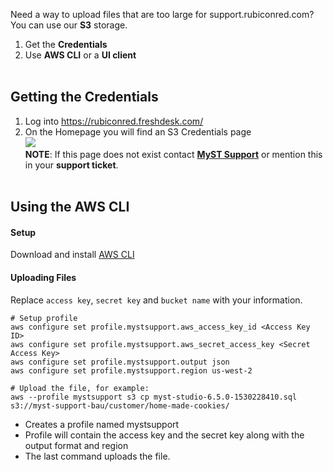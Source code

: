 Need a way to upload files that are too large for support.rubiconred.com? You can use our **S3** storage.

1. Get the **Credentials**
2. Use **AWS CLI** or a **UI client**<br><br>

## Getting the Credentials
1. Log into https://rubiconred.freshdesk.com/
2. On the Homepage you will find an S3 Credentials page
<br>![](/myst-management/img/uploading-large-files-01.png)
<br>**NOTE**: If this page does not exist contact **[MyST Support](mailto:myst.support@rubiconred.com)** or mention this in your **support ticket**.<br><br>

## Using the AWS CLI

#### Setup
Download and install [AWS CLI](https://aws.amazon.com/cli/)

#### Uploading Files
Replace `access key`, `secret key` and `bucket name` with your information.

```
# Setup profile
aws configure set profile.mystsupport.aws_access_key_id <Access Key ID>
aws configure set profile.mystsupport.aws_secret_access_key <Secret Access Key>
aws configure set profile.mystsupport.output json
aws configure set profile.mystsupport.region us-west-2

# Upload the file, for example:
aws --profile mystsupport s3 cp myst-studio-6.5.0-1530228410.sql s3://myst-support-bau/customer/home-made-cookies/
```
* Creates a profile named mystsupport
* Profile will contain the access key and the secret key along with the output format and region
* The last command uploads the file.<br><br>
